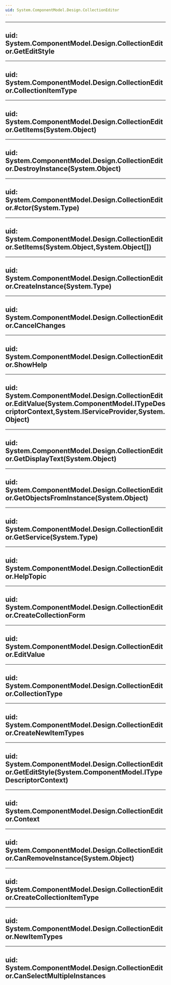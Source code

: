```yaml
---
uid: System.ComponentModel.Design.CollectionEditor
---
```


---
uid: System.ComponentModel.Design.CollectionEditor.GetEditStyle
---

---
uid: System.ComponentModel.Design.CollectionEditor.CollectionItemType
---

---
uid: System.ComponentModel.Design.CollectionEditor.GetItems(System.Object)
---

---
uid: System.ComponentModel.Design.CollectionEditor.DestroyInstance(System.Object)
---

---
uid: System.ComponentModel.Design.CollectionEditor.#ctor(System.Type)
---

---
uid: System.ComponentModel.Design.CollectionEditor.SetItems(System.Object,System.Object[])
---

---
uid: System.ComponentModel.Design.CollectionEditor.CreateInstance(System.Type)
---

---
uid: System.ComponentModel.Design.CollectionEditor.CancelChanges
---

---
uid: System.ComponentModel.Design.CollectionEditor.ShowHelp
---

---
uid: System.ComponentModel.Design.CollectionEditor.EditValue(System.ComponentModel.ITypeDescriptorContext,System.IServiceProvider,System.Object)
---

---
uid: System.ComponentModel.Design.CollectionEditor.GetDisplayText(System.Object)
---

---
uid: System.ComponentModel.Design.CollectionEditor.GetObjectsFromInstance(System.Object)
---

---
uid: System.ComponentModel.Design.CollectionEditor.GetService(System.Type)
---

---
uid: System.ComponentModel.Design.CollectionEditor.HelpTopic
---

---
uid: System.ComponentModel.Design.CollectionEditor.CreateCollectionForm
---

---
uid: System.ComponentModel.Design.CollectionEditor.EditValue
---

---
uid: System.ComponentModel.Design.CollectionEditor.CollectionType
---

---
uid: System.ComponentModel.Design.CollectionEditor.CreateNewItemTypes
---

---
uid: System.ComponentModel.Design.CollectionEditor.GetEditStyle(System.ComponentModel.ITypeDescriptorContext)
---

---
uid: System.ComponentModel.Design.CollectionEditor.Context
---

---
uid: System.ComponentModel.Design.CollectionEditor.CanRemoveInstance(System.Object)
---

---
uid: System.ComponentModel.Design.CollectionEditor.CreateCollectionItemType
---

---
uid: System.ComponentModel.Design.CollectionEditor.NewItemTypes
---

---
uid: System.ComponentModel.Design.CollectionEditor.CanSelectMultipleInstances
---
